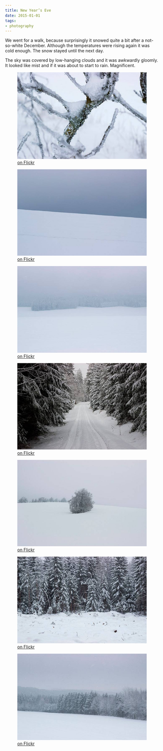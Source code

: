```yaml
---
title: New Year’s Eve
date: 2015-01-01
tags:
- photography
---
```

We went for a walk, because surprisingly it snowed quite a bit after a not-so-white December. Although the temperatures were rising again it was cold enough. The snow stayed until the next day.

The sky was covered by low-hanging clouds and it was awkwardly gloomly. It looked like mist and if it was about to start to rain. Magnificent.

<figure>
  <img src="/img/posts/silvester-1.jpg" alt="New Year’s Eve 1">
  <figcaption><a href="https://www.flickr.com/photos/kleinfreund/15977614418">on Flickr</a></figcaption>
</figure>

<figure>
  <img src="/img/posts/silvester-2.jpg" alt="New Year’s Eve 2">
  <figcaption><a href="https://www.flickr.com/photos/kleinfreund/15977734180">on Flickr</a></figcaption>
</figure>

<figure>
  <img src="/img/posts/silvester-3.jpg" alt="New Year’s Eve 3">
  <figcaption><a href="https://www.flickr.com/photos/kleinfreund/15977740110">on Flickr</a></figcaption>
</figure>

<figure>
  <img src="/img/posts/silvester-4.jpg" alt="New Year’s Eve 4">
  <figcaption><a href="https://www.flickr.com/photos/kleinfreund/16139247496">on Flickr</a></figcaption>
</figure>

<figure>
  <img src="/img/posts/silvester-5.jpg" alt="New Year’s Eve 5">
  <figcaption><a href="https://www.flickr.com/photos/kleinfreund/16139248116">on Flickr</a></figcaption>
</figure>

<figure>
  <img src="/img/posts/silvester-6.jpg" alt="New Year’s Eve 6">
  <figcaption><a href="https://www.flickr.com/photos/kleinfreund/16139245566">on Flickr</a></figcaption>
</figure>

<figure>
  <img src="/img/posts/silvester-7.jpg" alt="New Year’s Eve 7">
  <figcaption><a href="https://www.flickr.com/photos/kleinfreund/16139251036">on Flickr</a></figcaption>
</figure>
